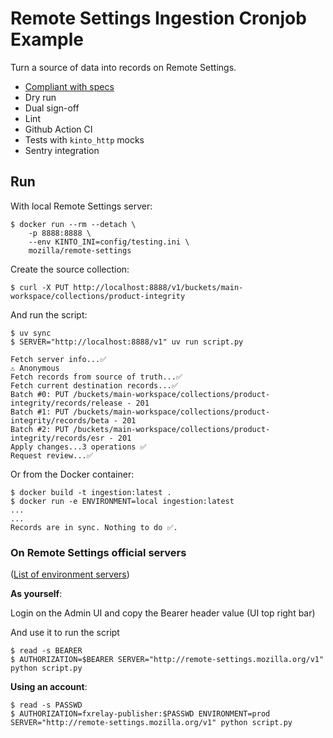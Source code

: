 # Remote Settings Ingestion Cronjob Example

Turn a source of data into records on Remote Settings.

* [Compliant with specs](https://remote-settings.readthedocs.io/en/latest/support.html#how-do-i-automate-the-publication-of-records-forever)
* Dry run
* Dual sign-off
* Lint
* Github Action CI
* Tests with `kinto_http` mocks
* Sentry integration

## Run

With local Remote Settings server:

```
$ docker run --rm --detach \
    -p 8888:8888 \
    --env KINTO_INI=config/testing.ini \
    mozilla/remote-settings
```

Create the source collection:

```
$ curl -X PUT http://localhost:8888/v1/buckets/main-workspace/collections/product-integrity
```

And run the script:

```
$ uv sync
$ SERVER="http://localhost:8888/v1" uv run script.py

Fetch server info...✅
⚠️ Anonymous
Fetch records from source of truth...✅
Fetch current destination records...✅
Batch #0: PUT /buckets/main-workspace/collections/product-integrity/records/release - 201
Batch #1: PUT /buckets/main-workspace/collections/product-integrity/records/beta - 201
Batch #2: PUT /buckets/main-workspace/collections/product-integrity/records/esr - 201
Apply changes...3 operations ✅
Request review...✅
```

Or from the Docker container:

```
$ docker build -t ingestion:latest .
$ docker run -e ENVIRONMENT=local ingestion:latest
...
...
Records are in sync. Nothing to do ✅.
```

### On Remote Settings official servers

([List of environment servers](https://remote-settings.readthedocs.io/en/latest/getting-started.html#environments))

**As yourself**:

Login on the Admin UI and copy the Bearer header value (UI top right bar)

And use it to run the script

```
$ read -s BEARER
$ AUTHORIZATION=$BEARER SERVER="http://remote-settings.mozilla.org/v1" python script.py
```

**Using an account**:

```
$ read -s PASSWD
$ AUTHORIZATION=fxrelay-publisher:$PASSWD ENVIRONMENT=prod SERVER="http://remote-settings.mozilla.org/v1" python script.py
```
